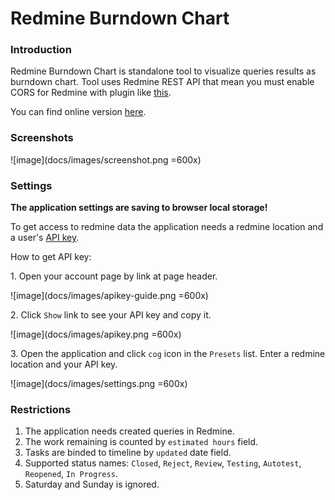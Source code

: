 # Redmine Burndown Chart

### Introduction

Redmine Burndown Chart is standalone tool to visualize queries results as burndown chart. Tool uses Redmine REST API that mean you must enable CORS for Redmine with plugin like [this](http://www.redmine.org/plugins/redmine_cors).

You can find online version [here](http://shiroari.github.io/redmine-burndown-chart/). 

### Screenshots

![image](docs/images/screenshot.png =600x)

### Settings

**The application settings are saving to browser local storage!**

To get access to redmine data the application needs a redmine location and a user's [API key](http://www.redmine.org/projects/redmine/wiki/Rest_api#Authentication). 

How to get API key:

1\. Open your account page by link at page header.

![image](docs/images/apikey-guide.png =600x)

2\. Click `Show` link to see your API key and copy it.

![image](docs/images/apikey.png =600x)

3\. Open the application and click `cog` icon in the `Presets` list. Enter a redmine location and your API key.

![image](docs/images/settings.png =600x)

### Restrictions

1. The application needs created queries in Redmine.
1. The work remaining is counted by `estimated hours` field.
1. Tasks are binded to timeline by `updated` date field.
1. Supported status names: `Closed`, `Reject`, `Review`, `Testing`, `Autotest`, `Reopened`, `In Progress`.
1. Saturday and Sunday is ignored.